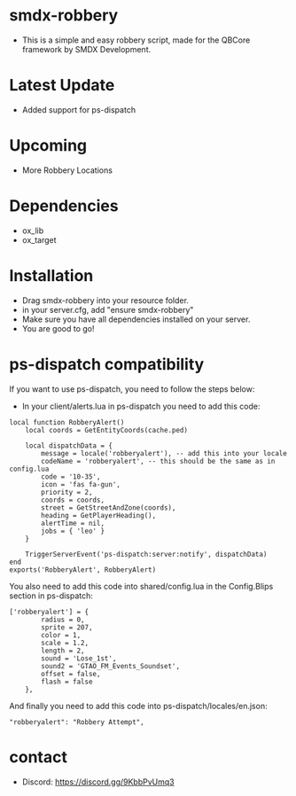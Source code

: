 # smdx-robbery
- This is a simple and easy robbery script, made for the QBCore framework by SMDX Development.

# Latest Update
- Added support for ps-dispatch

# Upcoming
- More Robbery Locations

# Dependencies
- ox_lib
- ox_target

# Installation
- Drag smdx-robbery into your resource folder.
- in your server.cfg, add "ensure smdx-robbery"
- Make sure you have all dependencies installed on your server.
- You are good to go!

# ps-dispatch compatibility
If you want to use ps-dispatch, you need to follow the steps below:
- In your client/alerts.lua in ps-dispatch you need to add this code:
```
local function RobberyAlert()
    local coords = GetEntityCoords(cache.ped)

    local dispatchData = {
        message = locale('robberyalert'), -- add this into your locale
        codeName = 'robberyalert', -- this should be the same as in config.lua
        code = '10-35',
        icon = 'fas fa-gun',
        priority = 2,
        coords = coords,
        street = GetStreetAndZone(coords),
        heading = GetPlayerHeading(),
        alertTime = nil,
        jobs = { 'leo' }
    }

    TriggerServerEvent('ps-dispatch:server:notify', dispatchData)
end
exports('RobberyAlert', RobberyAlert)
```
You also need to add this code into shared/config.lua in the Config.Blips section in ps-dispatch:
```
['robberyalert'] = {
        radius = 0,
        sprite = 207,
        color = 1,
        scale = 1.2,
        length = 2,
        sound = 'Lose_1st',
        sound2 = 'GTAO_FM_Events_Soundset',
        offset = false,
        flash = false
    },
```
And finally you need to add this code into ps-dispatch/locales/en.json:
```
"robberyalert": "Robbery Attempt",
```

# contact
- Discord: https://discord.gg/9KbbPvUmq3
